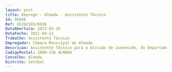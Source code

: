 ```yaml
--- 
layout: post
title: Emprego - Almada - Assistente Técnico
Id: 85666
Ref: OE202103/0836
DataAbertura: 2021-03-26
DataFecho: 2021-04-12
Trabalho: Assistente Técnico
Empregador: Câmara Municipal de Almada
Descricao: Assistente Técnico para a Divisão de Juventude, do Departamento de Desporto e Juventude, da Direção Municipal de Desenvolvimento Social.Caracterização do posto de trabalho   Assegurar o atendimento, acompanhamento e apoio técnico a utentes   Operar equipamentos técnicos de suporte a espetáculos   Promover a organização de projetos, eventos e exposições   Apoiar a conceção e a implementação de projetos e ações de animação sociocultural e comunitária, com base em orientações definidas    Elaborar informação documental em função das diretrizes estabelecidas   Recolher e divulgar informação em diferentes suportes comunicacionais   Executar métodos e processos de tratamento de informação   Organizar e editar conteúdos digitais   Assegurar o funcionamento e a animação das casas municipais da juventude   Planeamento e acompanhamento de atividades de exterior.
CodigoPostal: 2800-158 ALMADA
Concelho: Almada
Distrito: Setúbal
--- 
```

